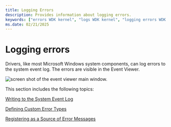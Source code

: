 ```yaml
---
title: Logging Errors
description: Provides information about logging errors.
keywords: ["errors WDK kernel", "logs WDK kernel", "logging errors WDK kernel", "log files WDK kernel", "messages WDK error logs"]
ms.date: 02/21/2025
---
```


# Logging errors

Drivers, like most Microsoft Windows system components, can log errors to the system event log. The errors are visible in the Event Viewer.

![screen shot of the event viewer main window.](images/event-viewer.png)

This section includes the following topics:

[Writing to the System Event Log](writing-to-the-system-event-log.md)

[Defining Custom Error Types](defining-custom-error-types.md)

[Registering as a Source of Error Messages](registering-as-a-source-of-error-messages.md)
